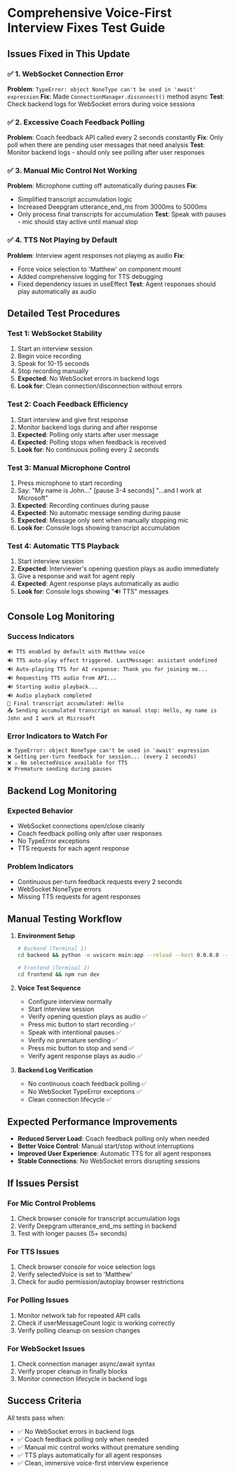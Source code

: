 # Comprehensive Voice-First Interview Fixes Test Guide

## Issues Fixed in This Update

### ✅ 1. WebSocket Connection Error
**Problem**: `TypeError: object NoneType can't be used in 'await' expression`
**Fix**: Made `ConnectionManager.disconnect()` method async
**Test**: Check backend logs for WebSocket errors during voice sessions

### ✅ 2. Excessive Coach Feedback Polling  
**Problem**: Coach feedback API called every 2 seconds constantly
**Fix**: Only poll when there are pending user messages that need analysis
**Test**: Monitor backend logs - should only see polling after user responses

### ✅ 3. Manual Mic Control Not Working
**Problem**: Microphone cutting off automatically during pauses
**Fix**: 
- Simplified transcript accumulation logic
- Increased Deepgram utterance_end_ms from 3000ms to 5000ms
- Only process final transcripts for accumulation
**Test**: Speak with pauses - mic should stay active until manual stop

### ✅ 4. TTS Not Playing by Default
**Problem**: Interview agent responses not playing as audio
**Fix**:
- Force voice selection to 'Matthew' on component mount
- Added comprehensive logging for TTS debugging
- Fixed dependency issues in useEffect
**Test**: Agent responses should play automatically as audio

## Detailed Test Procedures

### Test 1: WebSocket Stability
1. Start an interview session
2. Begin voice recording 
3. Speak for 10-15 seconds
4. Stop recording manually
5. **Expected**: No WebSocket errors in backend logs
6. **Look for**: Clean connection/disconnection without errors

### Test 2: Coach Feedback Efficiency
1. Start interview and give first response
2. Monitor backend logs during and after response
3. **Expected**: Polling only starts after user message
4. **Expected**: Polling stops when feedback is received
5. **Look for**: No continuous polling every 2 seconds

### Test 3: Manual Microphone Control
1. Press microphone to start recording
2. Say: "My name is John..." [pause 3-4 seconds] "...and I work at Microsoft"
3. **Expected**: Recording continues during pause
4. **Expected**: No automatic message sending during pause
5. **Expected**: Message only sent when manually stopping mic
6. **Look for**: Console logs showing transcript accumulation

### Test 4: Automatic TTS Playback
1. Start interview session
2. **Expected**: Interviewer's opening question plays as audio immediately
3. Give a response and wait for agent reply
4. **Expected**: Agent response plays automatically as audio
5. **Look for**: Console logs showing "🔊 TTS" messages

## Console Log Monitoring

### Success Indicators
```
🔊 TTS enabled by default with Matthew voice
🔊 TTS auto-play effect triggered. LastMessage: assistant undefined
🔊 Auto-playing TTS for AI response: Thank you for joining me...
🔊 Requesting TTS audio from API...
🔊 Starting audio playback...
🔊 Audio playback completed
📝 Final transcript accumulated: Hello
📤 Sending accumulated transcript on manual stop: Hello, my name is John and I work at Microsoft
```

### Error Indicators to Watch For
```
❌ TypeError: object NoneType can't be used in 'await' expression
❌ Getting per-turn feedback for session... (every 2 seconds)
❌ ⚠️ No selectedVoice available for TTS
❌ Premature sending during pauses
```

## Backend Log Monitoring

### Expected Behavior
- WebSocket connections open/close cleanly
- Coach feedback polling only after user responses
- No TypeError exceptions
- TTS requests for each agent response

### Problem Indicators
- Continuous per-turn feedback requests every 2 seconds
- WebSocket NoneType errors
- Missing TTS requests for agent responses

## Manual Testing Workflow

1. **Environment Setup**
   ```bash
   # Backend (Terminal 1)
   cd backend && python -m uvicorn main:app --reload --host 0.0.0.0 --port 8000
   
   # Frontend (Terminal 2) 
   cd frontend && npm run dev
   ```

2. **Voice Test Sequence**
   - Configure interview normally
   - Start interview session
   - Verify opening question plays as audio ✅
   - Press mic button to start recording ✅
   - Speak with intentional pauses ✅
   - Verify no premature sending ✅
   - Press mic button to stop and send ✅
   - Verify agent response plays as audio ✅

3. **Backend Log Verification**
   - No continuous coach feedback polling ✅
   - No WebSocket TypeError exceptions ✅
   - Clean connection lifecycle ✅

## Expected Performance Improvements

- **Reduced Server Load**: Coach feedback polling only when needed
- **Better Voice Control**: Manual start/stop without interruptions
- **Improved User Experience**: Automatic TTS for all agent responses
- **Stable Connections**: No WebSocket errors disrupting sessions

## If Issues Persist

### For Mic Control Problems
1. Check browser console for transcript accumulation logs
2. Verify Deepgram utterance_end_ms setting in backend
3. Test with longer pauses (5+ seconds)

### For TTS Issues
1. Check browser console for voice selection logs
2. Verify selectedVoice is set to 'Matthew'
3. Check for audio permission/autoplay browser restrictions

### For Polling Issues
1. Monitor network tab for repeated API calls
2. Check if userMessageCount logic is working correctly
3. Verify polling cleanup on session changes

### For WebSocket Issues
1. Check connection manager async/await syntax
2. Verify proper cleanup in finally blocks
3. Monitor connection lifecycle in backend logs

## Success Criteria

All tests pass when:
- ✅ No WebSocket errors in backend logs
- ✅ Coach feedback polling only when needed  
- ✅ Manual mic control works without premature sending
- ✅ TTS plays automatically for all agent responses
- ✅ Clean, immersive voice-first interview experience 
